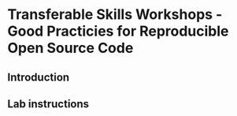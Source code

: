 # Transferable Skills Workshops - Good Practicies for Reproducible Open Source Code

## Introduction


## Lab instructions
